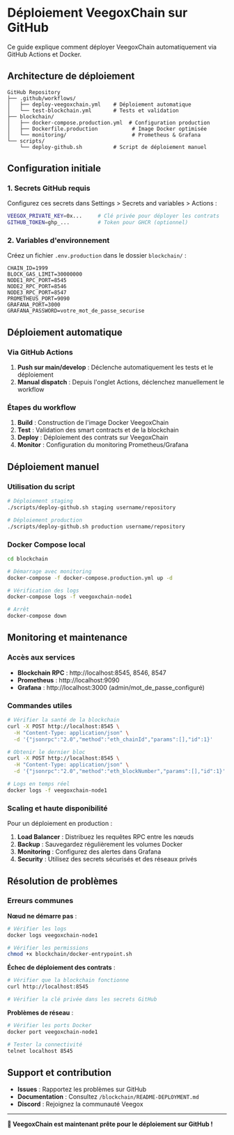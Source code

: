 
# Déploiement VeegoxChain sur GitHub

Ce guide explique comment déployer VeegoxChain automatiquement via GitHub Actions et Docker.

## Architecture de déploiement

```
GitHub Repository
├── .github/workflows/
│   ├── deploy-veegoxchain.yml    # Déploiement automatique
│   └── test-blockchain.yml       # Tests et validation
├── blockchain/
│   ├── docker-compose.production.yml  # Configuration production
│   ├── Dockerfile.production           # Image Docker optimisée
│   └── monitoring/                     # Prometheus & Grafana
└── scripts/
    └── deploy-github.sh          # Script de déploiement manuel
```

## Configuration initiale

### 1. Secrets GitHub requis

Configurez ces secrets dans Settings > Secrets and variables > Actions :

```bash
VEEGOX_PRIVATE_KEY=0x...     # Clé privée pour déployer les contrats
GITHUB_TOKEN=ghp_...         # Token pour GHCR (optionnel)
```

### 2. Variables d'environnement

Créez un fichier `.env.production` dans le dossier `blockchain/` :

```env
CHAIN_ID=1999
BLOCK_GAS_LIMIT=30000000
NODE1_RPC_PORT=8545
NODE2_RPC_PORT=8546
NODE3_RPC_PORT=8547
PROMETHEUS_PORT=9090
GRAFANA_PORT=3000
GRAFANA_PASSWORD=votre_mot_de_passe_securise
```

## Déploiement automatique

### Via GitHub Actions

1. **Push sur main/develop** : Déclenche automatiquement les tests et le déploiement
2. **Manual dispatch** : Depuis l'onglet Actions, déclenchez manuellement le workflow

### Étapes du workflow

1. **Build** : Construction de l'image Docker VeegoxChain
2. **Test** : Validation des smart contracts et de la blockchain
3. **Deploy** : Déploiement des contrats sur VeegoxChain
4. **Monitor** : Configuration du monitoring Prometheus/Grafana

## Déploiement manuel

### Utilisation du script

```bash
# Déploiement staging
./scripts/deploy-github.sh staging username/repository

# Déploiement production
./scripts/deploy-github.sh production username/repository
```

### Docker Compose local

```bash
cd blockchain

# Démarrage avec monitoring
docker-compose -f docker-compose.production.yml up -d

# Vérification des logs
docker-compose logs -f veegoxchain-node1

# Arrêt
docker-compose down
```

## Monitoring et maintenance

### Accès aux services

- **Blockchain RPC** : http://localhost:8545, 8546, 8547
- **Prometheus** : http://localhost:9090
- **Grafana** : http://localhost:3000 (admin/mot_de_passe_configuré)

### Commandes utiles

```bash
# Vérifier la santé de la blockchain
curl -X POST http://localhost:8545 \
  -H "Content-Type: application/json" \
  -d '{"jsonrpc":"2.0","method":"eth_chainId","params":[],"id":1}'

# Obtenir le dernier bloc
curl -X POST http://localhost:8545 \
  -H "Content-Type: application/json" \
  -d '{"jsonrpc":"2.0","method":"eth_blockNumber","params":[],"id":1}'

# Logs en temps réel
docker logs -f veegoxchain-node1
```

### Scaling et haute disponibilité

Pour un déploiement en production :

1. **Load Balancer** : Distribuez les requêtes RPC entre les nœuds
2. **Backup** : Sauvegardez régulièrement les volumes Docker
3. **Monitoring** : Configurez des alertes dans Grafana
4. **Security** : Utilisez des secrets sécurisés et des réseaux privés

## Résolution de problèmes

### Erreurs communes

**Nœud ne démarre pas** :
```bash
# Vérifier les logs
docker logs veegoxchain-node1

# Vérifier les permissions
chmod +x blockchain/docker-entrypoint.sh
```

**Échec de déploiement des contrats** :
```bash
# Vérifier que la blockchain fonctionne
curl http://localhost:8545

# Vérifier la clé privée dans les secrets GitHub
```

**Problèmes de réseau** :
```bash
# Vérifier les ports Docker
docker port veegoxchain-node1

# Tester la connectivité
telnet localhost 8545
```

## Support et contribution

- **Issues** : Rapportez les problèmes sur GitHub
- **Documentation** : Consultez `/blockchain/README-DEPLOYMENT.md`
- **Discord** : Rejoignez la communauté Veegox

---

**🚀 VeegoxChain est maintenant prête pour le déploiement sur GitHub !**
